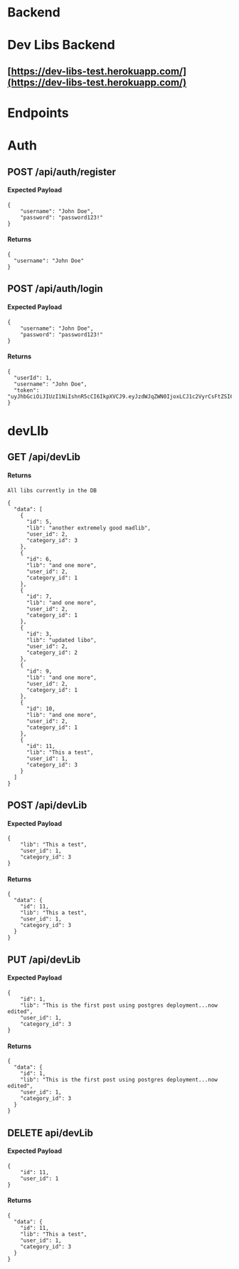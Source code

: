 # Backend
# Dev Libs Backend

## [https://dev-libs-test.herokuapp.com/](https://dev-libs-test.herokuapp.com/)

# Endpoints

# Auth

## POST /api/auth/register

#### Expected Payload

```
{
	"username": "John Doe",
	"password": "password123!"
}
```

#### Returns

```
{
  "username": "John Doe"
}
```

## POST /api/auth/login

#### Expected Payload

```
{
	"username": "John Doe",
	"password": "password123!"
}
```

#### Returns

```
{
  "userId": 1,
  "username": "John Doe",
  "token": "uyJhbGciOiJIUzI1NiIshnR5cCI6IkpXVCJ9.eyJzdWJqZWN0IjoxLCJ1c2VyrCsFtZSI6ImFkbWluIiwiaWF0IjoxNTcxNzEwMDA4LCJleHAiOjE1NzR4OTY0MDh9.vNfxryaHCkhsZ1I1jJHmH4iscWxV38FGvEyJEtKPBHI"
}
```

# devLIb

## GET /api/devLib

#### Returns

`All libs currently in the DB`

```
{
  "data": [
    {
      "id": 5,
      "lib": "another extremely good madlib",
      "user_id": 2,
      "category_id": 3
    },
    {
      "id": 6,
      "lib": "and one more",
      "user_id": 2,
      "category_id": 1
    },
    {
      "id": 7,
      "lib": "and one more",
      "user_id": 2,
      "category_id": 1
    },
    {
      "id": 3,
      "lib": "updated libo",
      "user_id": 2,
      "category_id": 2
    },
    {
      "id": 9,
      "lib": "and one more",
      "user_id": 2,
      "category_id": 1
    },
    {
      "id": 10,
      "lib": "and one more",
      "user_id": 2,
      "category_id": 1
    },
    {
      "id": 11,
      "lib": "This a test",
      "user_id": 1,
      "category_id": 3
    }
  ]
}
```

## POST /api/devLib

#### Expected Payload

```
{
	"lib": "This a test",
	"user_id": 1,
	"category_id": 3
}
```

#### Returns

```
{
  "data": {
    "id": 11,
    "lib": "This a test",
    "user_id": 1,
    "category_id": 3
  }
}
```

## PUT /api/devLib

#### Expected Payload

```
{
	"id": 1,
	"lib": "This is the first post using postgres deployment...now edited",
	"user_id": 1,
	"category_id": 3
}
```

#### Returns

```
{
  "data": {
    "id": 1,
    "lib": "This is the first post using postgres deployment...now edited",
    "user_id": 1,
    "category_id": 3
  }
}
```

## DELETE api/devLib

#### Expected Payload

```
{
	"id": 11,
	"user_id": 1
}
```

#### Returns

```
{
  "data": {
    "id": 11,
    "lib": "This a test",
    "user_id": 1,
    "category_id": 3
  }
}
```